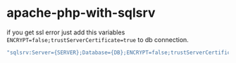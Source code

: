 # apache-php-with-sqlsrv

if you get ssl error just add this variables `ENCRYPT=false;trustServerCertificate=true` to db connection.

```sh
"sqlsrv:Server={SERVER};Database={DB};ENCRYPT=false;trustServerCertificate=true"
 ````
